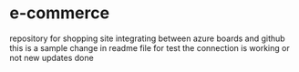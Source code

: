 # e-commerce
repository for shopping site
integrating between azure boards and github
this is a sample change in readme file for test the connection is working or not
new updates done
